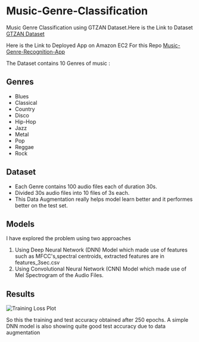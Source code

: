 # Music-Genre-Classification

Music Genre Classification using GTZAN Dataset.Here is the Link to Dataset [GTZAN Dataset](https://www.kaggle.com/andradaolteanu/gtzan-dataset-music-genre-classification)

Here is the Link to Deployed App on Amazon EC2 For this Repo  [Music-Genre-Recognition-App](http://ec2-3-134-82-239.us-east-2.compute.amazonaws.com:8501/)

The Dataset contains 10 Genres of music :
## Genres
* Blues
* Classical
* Country
* Disco
* Hip-Hop
* Jazz
* Metal
* Pop
* Reggae
* Rock
## Dataset
* Each Genre contains 100 audio files each of duration 30s.
* Divided 30s audio files into 10 files of 3s each.
* This Data Augmentation really helps model learn better and it performes better on the test set.

## Models
I have explored the problem using two approaches 
1) Using Deep Neural Network (DNN) Model which made use of features such as MFCC's,spectral centroids, extracted features are in features_3sec.csv
2) Using Convolutional Neural Network (CNN) Model which made use of Mel Spectrogram of the Audio Files.

## Results
![Training Loss Plot](https://github.com/KunalVaidya99/Music-Genre-Classification/blob/master/musicgenre.PNG)

So this the training and test accuracy obtained after 250 epochs.
A simple DNN model is also showing quite good test accuracy due to data augmentation
